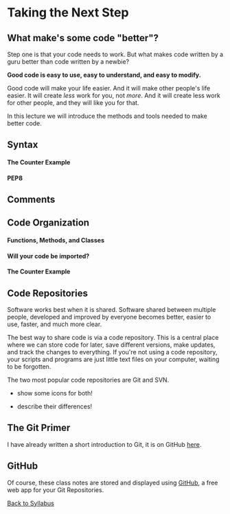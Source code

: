 # Taking the Next Step

## What make's some code "better"?

Step one is that your code needs to work. But what makes code written by a guru better than code written by a newbie?

**Good code is easy to use, easy to understand, and easy to modify.**

Good code will make your life easier. And it will make other people's life easier. It will create *less* work for you, not *more*. And it will create less work for other people, and they will like you for that.

In this lecture we will introduce the methods and tools needed to make better code.

## Syntax

#### The Counter Example

#### PEP8

## Comments

## Code Organization

#### Functions, Methods, and Classes

#### Will your code be imported?

#### The Counter Example

## Code Repositories

Software works best when it is shared. Software shared between multiple people, developed and improved by everyone becomes better, easier to use, faster, and much more clear.

The best way to share code is via a code repository. This is a central place where we can store code for later, save different versions, make updates, and track the changes to everything. If you're not using a code repository, your scripts and programs are just little text files on your computer, waiting to be forgotten.

The two most popular code repositories are Git and SVN.

 * show some icons for both!

 * describe their differences!

## The Git Primer

I have already written a short introduction to Git, it is on GitHub [here](https://gist.github.com/theJollySin/7a2ee80c05d073996d16).

## GitHub

Of course, these class notes are stored and displayed using [GitHub](https://help.github.com/articles/set-up-git/), a free web app for your Git Repositories.

[Back to Syllabus](../../README.md)

